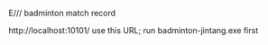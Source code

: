 E/// badminton match record


http://localhost:10101/ use this URL; run badminton-jintang.exe first
